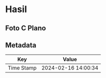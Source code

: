 # Hasil

## Foto C Plano


## Metadata

| Key        | Value               |
| ---------- | ------------------- |
| Time Stamp | 2024-02-16 14:00:34 |



